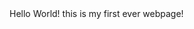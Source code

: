 
<!DOCTYPE html>
<html>
  <head>
    <meta charset= "utf-8">
    <title>Black Goose Bistro</title>
  </head>
  <body>
    Hello World! this is my first ever webpage!
  </body>
</html>
